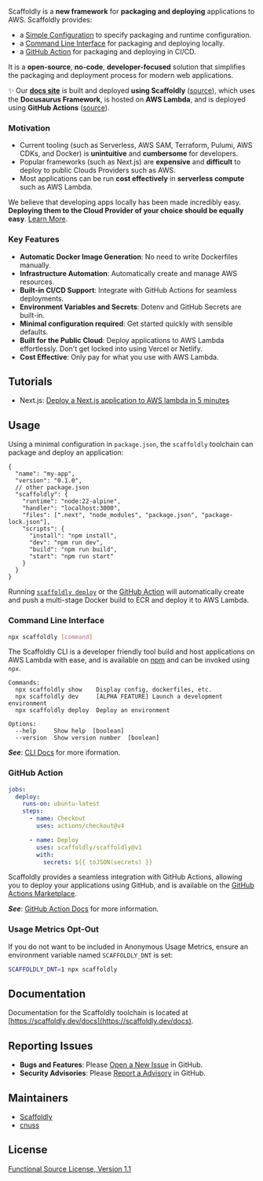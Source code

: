 Scaffoldly is a **new framework** for **packaging and deploying** applications to AWS. Scaffoldly provides:

- a [Simple Configuration](#usage) to specify packaging and runtime configuration.
- a [Command Line Interface](#command-line-interface) for packaging and deploying locally.
- a [GitHub Action](#github-action) for packaging and deploying in CI/CD.

It is a **open-source**, **no-code**, **developer-focused** solution that simplifies the packaging and deployment process for modern web applications.

✨ Our **[docs site](https://scaffoldly.dev)** is built and deployed **using Scaffoldly** ([source](https://github.com/scaffoldly/scaffoldly/blob/729100c6ef18de6105d0f12c721640be8e8df004/packages/website/package.json#L59-L87)), which uses the **Docusaurus Framework**, is hosted on **AWS Lambda**, and is deployed using **GitHub Actions** ([source](https://github.com/scaffoldly/scaffoldly/blob/729100c6ef18de6105d0f12c721640be8e8df004/.github/workflows/push-main.yml#L49-L52)).

### Motivation

- Current tooling (such as Serverless, AWS SAM, Terraform, Pulumi, AWS CDKs, and Docker) is **unintuitive** and **cumbersome** for developers.
- Popular frameworks (such as Next.js) are **expensive** and **difficult** to deploy to public Clouds Providers such as AWS.
- Most applications can be run **cost effectively** in **serverless compute** such as AWS Lambda.

We believe that developing apps locally has been made incredibly easy. **Deploying them to the Cloud Provider of your choice should be equally easy**. [Learn More](https://scaffoldy.dev/about).

### Key Features

- **Automatic Docker Image Generation**: No need to write Dockerfiles manually.
- **Infrastructure Automation**: Automatically create and manage AWS resources.
- **Built-in CI/CD Support**: Integrate with GitHub Actions for seamless deployments.
- **Environment Variables and Secrets**: Dotenv and GitHub Secrets are built-in.
- **Minimal configuration required**: Get started quickly with sensible defaults.
- **Built for the Public Cloud**: Deploy applications to AWS Lambda effortlessly. Don't get locked into using Vercel or Netlify.
- **Cost Effective**: Only pay for what you use with AWS Lambda.

## Tutorials

- Next.js: [Deploy a Next.js application to AWS lambda in 5 minutes](https://scaffoldly.dev/docs/tutorials/nextjs)

## Usage

Using a minimal configuration in `package.json`, the `scaffoldly` toolchain can package and deploy an application:

```jsonc title="package.json"
{
  "name": "my-app",
  "version": "0.1.0",
  // other package.json
  "scaffoldly": {
    "runtime": "node:22-alpine",
    "handler": "localhost:3000",
    "files": [".next", "node_modules", "package.json", "package-lock.json"],
    "scripts": {
      "install": "npm install",
      "dev": "npm run dev",
      "build": "npm run build",
      "start": "npm run start"
    }
  }
}
```

Running [`scaffoldly deploy`](#command-line-interface) or the [GitHub Action](#github-action) will automatically create and push a multi-stage Docker build to ECR and deploy it to AWS Lambda.

### Command Line Interface

```bash
npx scaffoldly [command]
```

The Scaffoldly CLI is a developer friendly tool build and host applications on AWS Lambda with ease, and is available on [npm](https://www.npmjs.com/package/scaffoldly) and can be invoked using `npx`.

```
Commands:
  npx scaffoldly show    Display config, dockerfiles, etc.
  npx scaffoldly dev     [ALPHA FEATURE] Launch a development environment
  npx scaffoldly deploy  Deploy an environment

Options:
  --help     Show help  [boolean]
  --version  Show version number  [boolean]
```

_**See**_: [CLI Docs](https://scaffoldly.dev/docs/cli) for more iformation.

### GitHub Action

```yaml
jobs:
  deploy:
    runs-on: ubuntu-latest
    steps:
      - name: Checkout
        uses: actions/checkout@v4

      - name: Deploy
        uses: scaffoldly/scaffoldly@v1
        with:
          secrets: ${{ toJSON(secrets) }}
```

Scaffoldly provides a seamless integration with GitHub Actions, allowing you to deploy your applications using GitHub, and is available on the [GitHub Actions Marketplace](https://github.com/marketplace/actions/scaffoldly).

_**See**_: [GitHub Action Docs](https://scaffoldly.dev/docs/gha) for more information.

### Usage Metrics Opt-Out

If you do not want to be included in Anonymous Usage Metrics, ensure an environment variable named `SCAFFOLDLY_DNT` is set:

```bash
SCAFFOLDLY_DNT=1 npx scaffoldly
```

## Documentation

Documentation for the Scaffoldly toolchain is located at [https://scaffoldly.dev/docs](https://scaffoldly.dev/docs).

## Reporting Issues

- **Bugs and Features**: Please [Open a New Issue](https://github.com/scaffoldly/cli/issues/new/choose) in GitHub.
- **Security Advisories**: Please [Report a Advisory](https://github.com/scaffoldly/scaffoldly/security/advisories/new) in GitHub.

## Maintainers

- [Scaffoldly](https://github.com/scaffoldly)
- [cnuss](https://github.com/cnuss)

## License

[Functional Source License, Version 1.1](https://github.com/scaffoldly/scaffoldly?tab=License-1-ov-file)
